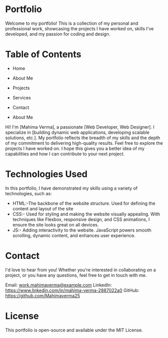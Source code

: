 # Portfolio
Welcome to my portfolio! This is a collection of my personal and professional work, showcasing the projects I have worked on, skills I've developed, and my passion for coding and design.

# Table of Contents
* Home
* About Me
* Projects
* Services
* Contact

* About Me
 
Hi! I'm [Mahima Verma], a passionate [Web Developer, Web Designer]. I specialize in [building dynamic web applications, developing scalable solutions, etc.]. My portfolio reflects the breadth of my skills and the depth of my commitment to delivering high-quality results.
Feel free to explore the projects I have worked on. I hope this gives you a better idea of my capabilities and how I can contribute to your next project.

# Technologies Used
In this portfolio, I have demonstrated my skills using a variety of technologies, such as:

* HTML:-The backbone of the website structure. Used for defining the content and layout of the site
* CSS:- Used for styling and making the website visually appealing. With techniques like Flexbox, responsive design, and CSS animations, I ensure the site looks great on all devices.
* JS:- Adding interactivity to the website. JavaScript powers smooth scrolling, dynamic content, and enhances user experience.

# Contact
I'd love to hear from you! Whether you're interested in collaborating on a project, or you have any questions, feel free to get in touch with me.

Email: work.mahimaverma@example.com
LinkedIn: https://www.linkedin.com/in/mahima-verma-2887022a0
GitHub: https://github.com/Mahimaverma25

# License
This portfolio is open-source and available under the MIT License.
